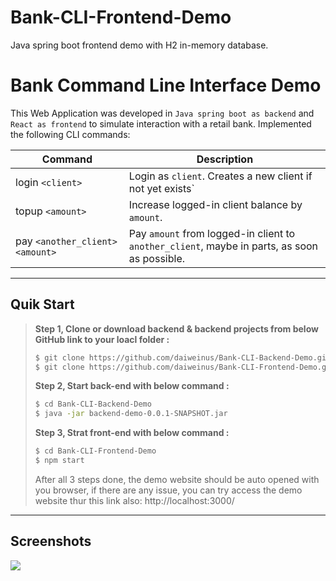 # Bank-CLI-Frontend-Demo

Java spring boot frontend demo with H2 in-memory database.

# Bank Command Line Interface Demo

This Web Application was developed in `Java spring boot as backend` and `React as frontend` to simulate interaction with a retail bank. Implemented the following CLI commands:

| Command                           | Description                                                  |
| --------------------------------- | ------------------------------------------------------------ |
| login `<client>`                  | Login as `client`. Creates a new client if not yet exists`   |
| topup `<amount>`                  | Increase logged-in client balance by `amount`.               |
| pay `<another_client>` `<amount>` | Pay `amount` from logged-in client to `another_client`, maybe in parts, as soon as possible. |



---

## Quik Start

> **Step 1, Clone or download backend & backend projects from below GitHub link to your loacl folder :**
>
> ```bash
> $ git clone https://github.com/daiweinus/Bank-CLI-Backend-Demo.git
> $ git clone https://github.com/daiweinus/Bank-CLI-Frontend-Demo.git
> ```
>
> 
>
> **Step 2, Start back-end with below command :**
>
> ```bash
> $ cd Bank-CLI-Backend-Demo  
> $ java -jar backend-demo-0.0.1-SNAPSHOT.jar 
> ```
>
> 
>
> **Step 3, Strat front-end with below command :**
>
> ```bash
> $ cd Bank-CLI-Frontend-Demo 
> $ npm start
> ```
>
> After all 3 steps done, the demo website should be auto opened with you browser, if there are any issue, you can try access the demo website thur this link also: http://localhost:3000/



---

## Screenshots

![](https://cdn.jsdelivr.net/gh/daiweinus/blog_pictures/202201211138165.png)

